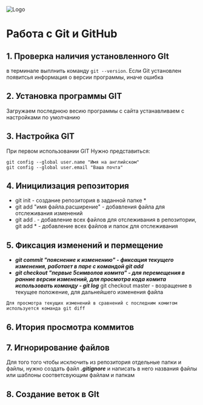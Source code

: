 ![Logo](git.jpg)
# Работа с Git и GitHub
## 1. Проверка наличия установленного GIt
в терминале выплнить команду `git --version`.
Если Git установлен появитсья информация о версии программы, иначе ошибка 

## 2. Установка программы GIT
Загружаем последнюю весию программы с сайта 
устанавливаем с настройками по умолчанию 

## 3. Настройка GIT
При первом использовании GIT Нужно представиться:
``` 
git config --global user.name "Имя на английском" 
git config --global user.email "Ваша почта"
```
## 4. Иницилизация репозитория
* git init - создание репозитория в заданной папке *
* git add "имя файла.расширение" - добавления файла для отслеживания изменений
* git add . - добавление всех файлов для отслеживания в репозитории, git add * - добавление всех файлов и папок для отслеживания

## 5. Фиксация изменений и пермещение
* ***git commit "пояснение к изменению" - фиксация текущего изменения, работает в паре с командой git add***
* ***git checkout "первые 5символов комита" - для перемещения в ранние версии изменений, для просмотра кода комита использовать команду - git log***
git checkout master - возращение в текущее положение, для дальнейшего изменения файла 
```
Для просмотра текущих изменений в сравнений с последним комитом используется команда git diff
```
## 6.  Итория просмотра коммитов

## 7. Игнорирование файлов 
Для того того чтобы исключить из репозитория отдельные папки и файлы, нужно создать файл ***.gitignore*** и написать в него названия файлы или шаблоны соответсвующим файлам и папкам 

## 8. Создание веток в GIt 